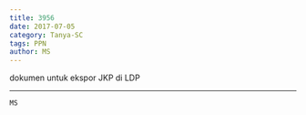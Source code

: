 ```yaml
---
title: 3956
date: 2017-07-05
category: Tanya-SC
tags: PPN
author: MS
---
```


dokumen untuk ekspor JKP di LDP

---



`MS`
